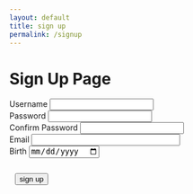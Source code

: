 ```yaml
---
layout: default
title: sign up
permalink: /signup
---
```


<h1> Sign Up Page</h1>

<div class="signcontain">
    <div class="signup">
        <div style="">
            <label class="signupL">Username</label>
            <input id = "username" type="text"/>
        </div>
        <div style="">
            <label class="signupL">Password</label>
            <input id = "password" type="password">
        </div>
        <div style="">
            <label class="signupL">Confirm Password</label>
            <input id = "confirm_password" type="password">
        </div>
        <div style="">
            <label class="signupL">Email</label>
            <input type="email" id="email" pattern=".+@globex\.com" size="30" required />
        </div>
        <div style="">
            <label class="signupL">Birth</label>
            <input id="birth" type="date">
        </div>
    </div>
    <br>
</div>
<div style="padding: 10px">
    <button id = "signUPbutton" type="submit" class="signupbtn" onclick = "signup()">sign up</button>
</div>
<div id="john"></div>
<script> 
function dateFormatter(date) {
  date = new Date(date);
  const date_string =
    ((date.getMonth() + 1).toString().length === 2
      ? date.getMonth() + 1
      : "0" + (date.getMonth() + 1).toString()) +
    "-" +
    (date.getDate().toString().length === 2
      ? date.getDate()
      : "0" + date.getDate().toString()) +
    "-" +
    date.getFullYear();
  return date_string;
}
    function signup() {
        var password = document.getElementById("password").value;
        var confirm_password = document.getElementById("confirm_password").value;
        var username = document.getElementById("username").value;
        var birth = document.getElementById('birth').value;
        var email = document.getElementById('email').value;
        const login_url = "https://y2kcoders.stu.nighthawkcodingsociety.com/api/person/username";
        const url = "https://y2kcoders.stu.nighthawkcodingsociety.com/api/person/post";
         const requestOptions1 = {
           method: 'GET', mode: 'cors', cache: 'no-cache',
            credentials: 'include',
        };
        dob = dateFormatter(birth);
        fetch(login_url, requestOptions1)
        .then(data => {
            data.forEach(users => {=
                if (users === username) {
                    alert("Username already exists");
                }
            });
        });
        .catch(error => {
            console.error('Error:', error);
        });
        if(username.length === 0){
            alert("please enter your username");
        }
        if(password.length === 0){
            alert("please enter your password");
        }
        if (dob === "") {
            alert("Please write your birth")
        }
        const post_url = url + "?email=" + email + "&name=" + username + "&password=" + password + "&dob=" + dob;
        var requestOptions = {
            method: 'POST',
            mode: 'cors',
            cache: 'no-cache',
            credentials: 'include',
        };
        if (password == confirm_password) {
            fetch(post_url, requestOptions)
                .then(response => {
                    if (response.status !== 200) {
                    const errorMsg = 'Database create error: ' + response.status;
                    console.log(errorMsg);
                    return;
                    }
                    // response contains valid result
                    response.json().then(data => {
                        console.log(data);
                        //add a table row for the new/created userid
                    })
                })
        } else {
            alert("password is not matched");
        }
    }
</script>

